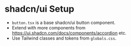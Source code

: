 # shadcn/ui Setup

- `button.tsx` is a base shadcn/ui button component.
- Extend with more components from https://ui.shadcn.com/docs/components/accordion etc.
- Use Tailwind classes and tokens from `globals.css`.
